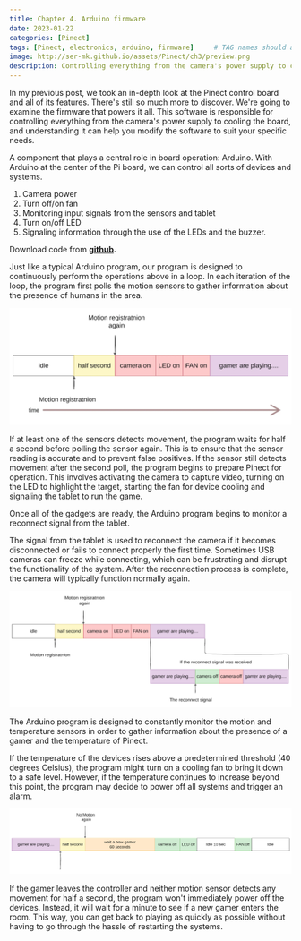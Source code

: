 ```yaml
---
title: Chapter 4. Arduino firmware
date: 2023-01-22
categories: [Pinect]
tags: [Pinect, electronics, arduino, firmware]     # TAG names should always be lowercase
image: http://ser-mk.github.io/assets/Pinect/ch3/preview.png
description: Controlling everything from the camera's power supply to cooling the Pinect game console
---
```



In my previous post, we took an in-depth look at the Pinect control board and all of its features. There's still so much more to discover. We're going to examine the firmware that powers it all. This software is responsible for controlling everything from the camera's power supply to cooling the board, and understanding it can help you modify the software to suit your specific needs.

A component that plays a central role in board operation: Arduino. With Arduino at the center of the Pi board, we can control all sorts of devices and systems.

1. Camera power
2. Turn off/on fan
3. Monitoring input signals from the sensors and tablet
4. Turn on/off LED
5. Signaling information through the use of the LEDs and the buzzer.

Download code from **[github](https://github.com/ser-mk/pirduino).**

Just like a typical Arduino program, our program is designed to continuously perform the operations above in a loop. In each iteration of the loop, the program first polls the motion sensors to gather information about the presence of humans in the area.

![motion_reg](/assets/Pinect/ch3/motion_reg.webp)

If at least one of the sensors detects movement, the program waits for half a second before polling the sensor again. This is to ensure that the sensor reading is accurate and to prevent false positives. If the sensor still detects movement after the second poll, the program begins to prepare Pinect for operation. This involves activating the camera to capture video, turning on the LED to highlight the target, starting the fan for device cooling and signaling the tablet to run the game.

Once all of the gadgets are ready, the Arduino program begins to monitor a reconnect signal from the tablet.

The signal from the tablet is used to reconnect the camera if it becomes disconnected or fails to connect properly the first time. Sometimes USB cameras can freeze while connecting, which can be frustrating and disrupt the functionality of the system. After the reconnection process is complete, the camera will typically function normally again.

![reconnect](/assets/Pinect/ch3/reconnect.webp)

The Arduino program is designed to constantly monitor the motion and temperature sensors in order to gather information about the presence of a gamer and the temperature of Pinect.

If the temperature of the devices rises above a predetermined threshold (40 degrees Celsius), the program might turn on a cooling fan to bring it down to a safe level. However, if the temperature continues to increase beyond this point, the program may decide to power off all systems and trigger an alarm.

![off](/assets/Pinect/ch3/off.webp)

If the gamer leaves the controller and neither motion sensor detects any movement for half a second, the program won't immediately power off the devices. Instead, it will wait for a minute to see if a new gamer enters the room. This way, you can get back to playing as quickly as possible without having to go through the hassle of restarting the systems.